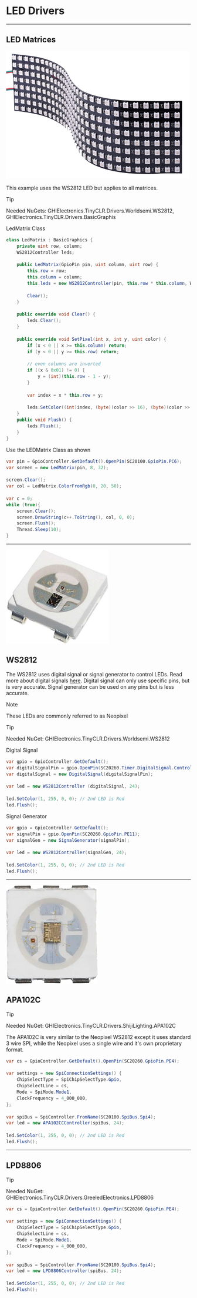 # LED Drivers

---

## LED Matrices

![LED Matrix](./images/led-matrices.png)

This example uses the WS2812 LED but applies to all matrices.

> [!TIP]
> Needed NuGets: GHIElectronics.TinyCLR.Drivers.Worldsemi.WS2812, GHIElectronics.TinyCLR.Drivers.BasicGraphis

LedMatrix Class
```cs
class LedMatrix : BasicGraphics {
	private uint row, column;
	WS2812Controller leds;

	public LedMatrix(GpioPin pin, uint column, uint row) { 
		this.row = row;
		this.column = column;
		this.leds = new WS2812Controller(pin, this.row * this.column, WS2812Controller.DataFormat.rgb565);

		Clear();
	}

	public override void Clear() {
		leds.Clear();
	}

	public override void SetPixel(int x, int y, uint color) {
		if (x < 0 || x >= this.column) return;
		if (y < 0 || y >= this.row) return;

		// even columns are inverted
		if ((x & 0x01) != 0) {
			y = (int)(this.row - 1 - y);
		}

		var index = x * this.row + y;

		leds.SetColor((int)index, (byte)(color >> 16), (byte)(color >> 8), (byte)(color >> 0));
	}
	public void Flush() {
		leds.Flush();
	}
}
```
Use the LEDMatrix Class as shown

```cs
var pin = GpioController.GetDefault().OpenPin(SC20100.GpioPin.PC6);
var screen = new LedMatrix(pin, 8, 32);

screen.Clear();
var col = LedMatrix.ColorFromRgb(0, 20, 50);

var c = 0;
while (true){
    screen.Clear();
    screen.DrawString(c++.ToString(), col, 0, 0);
    screen.Flush();
    Thread.Sleep(10);
}
```
---

![WS2812](./images/WS2812.jpg)

## WS2812

The WS2812 uses digital signal or signal generator to control LEDs. Read more about digital signals [here](../tutorials/signal-control.md). Digital signal can only use specific pins, but is very accurate. Signal generator can be used on any pins but is less accurate. 

> [!Note]
> These LEDs are commonly referred to as Neopixel

> [!TIP]
> Needed NuGet: GHIElectronics.TinyCLR.Drivers.Worldsemi.WS2812

Digital Signal
```cs
var gpio = GpioController.GetDefault();
var digitalSignalPin = gpio.OpenPin(SC20260.Timer.DigitalSignal.Controller5.PA0);
var digitalSignal = new DigitalSignal(digitalSignalPin);

var led = new WS2812Controller (digitalSignal, 24);

led.SetColor(1, 255, 0, 0); // 2nd LED is Red
led.Flush();
```

Signal Generator
```cs
var gpio = GpioController.GetDefault();
var signalPin = gpio.OpenPin(SC20260.GpioPin.PE11);
var signalGen = new SignalGenerator(signalPin);

var led = new WS2812Controller(signalGen, 24);

led.SetColor(1, 255, 0, 0); // 2nd LED is Red
led.Flush();
```

---

![APA102C](./images/APA102C.png)

## APA102C

> [!TIP]
> Needed NuGet: GHIElectronics.TinyCLR.Drivers.ShijiLighting.APA102C

The APA102C is very similar to the Neopixel WS2812 except it uses standard 3 wire SPI, while the Neopixel uses a single wire and it's own proprietary format. 

```cs
var cs = GpioController.GetDefault().OpenPin(SC20260.GpioPin.PE4);

var settings = new SpiConnectionSettings() {
    ChipSelectType = SpiChipSelectType.Gpio,
    ChipSelectLine = cs,
    Mode = SpiMode.Mode1,
    ClockFrequency = 4_000_000,
};

var spiBus = SpiController.FromName(SC20100.SpiBus.Spi4);
var led = new APA102CCController(spiBus, 24);

led.SetColor(1, 255, 0, 0); // 2nd LED is Red
led.Flush();
```


---
## LPD8806

> [!TIP]
> Needed NuGet: GHIElectronics.TinyCLR.Drivers.GreeledElectronics.LPD8806

```cs
var cs = GpioController.GetDefault().OpenPin(SC20260.GpioPin.PE4);

var settings = new SpiConnectionSettings() {
    ChipSelectType = SpiChipSelectType.Gpio,
    ChipSelectLine = cs,
    Mode = SpiMode.Mode1,
    ClockFrequency = 4_000_000,
};

var spiBus = SpiController.FromName(SC20100.SpiBus.Spi4);
var led = new LPD8806Controller(spiBus, 24);

led.SetColor(1, 255, 0, 0); // 2nd LED is Red
led.Flush();
```


